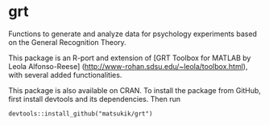 # grt
Functions to generate and analyze data for psychology experiments based on the General Recognition Theory.

This package is an R-port and extension of [GRT Toolbox for MATLAB by Leola Alfonso-Reese] (http://www-rohan.sdsu.edu/~leola/toolbox.html), with several added functionalities.

This package is also available on CRAN. To install the package from GitHub, first install devtools and its dependencies. Then run 

	devtools::install_github("matsukik/grt")


